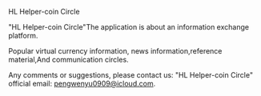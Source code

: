 

HL Helper-coin Circle

"HL Helper-coin Circle"The application is about an information exchange platform.

Popular virtual currency information, news information,reference material,And communication circles.

Any comments or suggestions, please contact us: "HL Helper-coin Circle" official email: pengwenyu0909@icloud.com.

